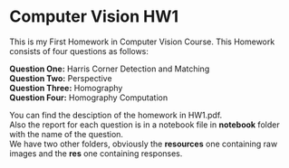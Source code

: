 # Computer Vision HW1

This is my First Homework in Computer Vision Course. This Homework consists of four questions as follows:

**Question One:** Harris Corner Detection and Matching <br>
**Question Two:** Perspective <br>
**Question Three:** Homography <br>
**Question Four:** Homography Computation <br>

You can find the desciption of the homework in HW1.pdf. <br>
Also the report for each question is in a notebook file in **notebook** folder with the name of the question. <br>
We have two other folders, obviously the **resources** one containing raw images and the **res** one containing responses. 
